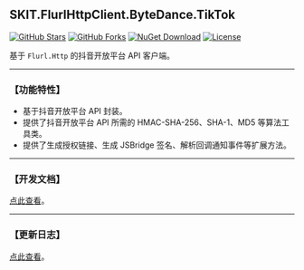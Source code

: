 ## SKIT.FlurlHttpClient.ByteDance.TikTok

[![GitHub Stars](https://img.shields.io/github/stars/fudiwei/DotNetCore.SKIT.FlurlHttpClient.ByteDance?logo=github&label=Stars)](https://github.com/fudiwei/DotNetCore.SKIT.FlurlHttpClient.ByteDance)
[![GitHub Forks](https://img.shields.io/github/forks/fudiwei/DotNetCore.SKIT.FlurlHttpClient.ByteDance?logo=github&label=Forks)](https://github.com/fudiwei/DotNetCore.SKIT.FlurlHttpClient.ByteDance)
[![NuGet Download](https://img.shields.io/nuget/dt/SKIT.FlurlHttpClient.ByteDance.TikTok.svg?sanitize=true&label=Downloads)](https://www.nuget.org/packages/SKIT.FlurlHttpClient.ByteDance.TikTok)
[![License](https://img.shields.io/github/license/fudiwei/DotNetCore.SKIT.FlurlHttpClient.ByteDance?label=License)](https://mit-license.org/)

基于 `Flurl.Http` 的抖音开放平台 API 客户端。

---

### 【功能特性】

-   基于抖音开放平台 API 封装。
-   提供了抖音开放平台 API 所需的 HMAC-SHA-256、SHA-1、MD5 等算法工具类。
-   提供了生成授权链接、生成 JSBridge 签名、解析回调通知事件等扩展方法。

---

### 【开发文档】

[点此查看](https://github.com/fudiwei/DotNetCore.SKIT.FlurlHttpClient.ByteDance)。

---

### 【更新日志】

[点此查看](https://github.com/fudiwei/DotNetCore.SKIT.FlurlHttpClient.ByteDance/blob/main/CHANGELOG.md)。